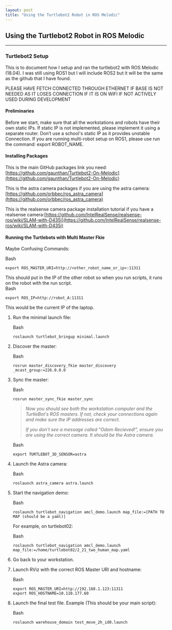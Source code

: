 ```yaml
---
layout: post
title: "Using the Turtlebot2 Robot in ROS Melodic"
---
```


## Using the Turtlebot2 Robot in ROS Melodic


---

### Turtlebot2 Setup
This is to document how I setup and ran the turtlebot2 with ROS Melodic (18.04). I was still using ROS1 but I will include ROS2 but it will be the same as the github that I have found. 

PLEASE HAVE FETCH CONNECTED THROUGH ETHERNET IF BASE IS NOT NEEDED AS IT LOSES CONNECTION IF IT IS ON WIFI IF NOT ACTIVELY USED DURING DEVELOPMENT


#### Preliminaries
Before we start, make sure that all the workstations and robots have their own static IPs. If static IP is not implemented, please implement it using a separate router. Don’t use a school's static IP as it provides unstable Connection. If you are running multi-robot setup on ROS1, please use run the command: export ROBOT_NAME. 

#### Installing Packages
This is the main GitHub packages link you need: [https://github.com/gaunthan/Turtlebot2-On-Melodic](https://github.com/gaunthan/Turtlebot2-On-Melodic)

This is the astra camera packages if you are using the astra camera: [https://github.com/orbbec/ros_astra_camera](https://github.com/orbbec/ros_astra_camera)

This is the realsense camera package installation tutorial if you have a realsense camera:[https://github.com/IntelRealSense/realsense-ros/wiki/SLAM-with-D435i](https://github.com/IntelRealSense/realsense-ros/wiki/SLAM-with-D435i)  

#### Running the Turtlebots with Multi Master Fkie
Maybe Confusing Commands:
<div class="code-block-container">
  <div class="code-block-header">
    <span>Bash</span>
  </div>
  <pre><code class="language-bash">export ROS_MASTER_URI=http://&lt;other_robot_name_or_ip&gt;:11311</code></pre>
</div>
This should put in the IP of the other robot so when you run scripts, it runs on the robot with the run script. 

<div class="code-block-container">
  <div class="code-block-header">
    <span>Bash</span>
  </div>
  <pre><code class="language-bash">export ROS_IP=http://robot_A:11311</code></pre>
</div>
This would be the current IP of the laptop.

<ol>
  <li>
    <p>Run the minimal launch file:</p>
    <div class="code-block-container">
      <div class="code-block-header"><span>Bash</span></div>
      <pre><code class="language-bash">roslaunch turtlebot_bringup minimal.launch</code></pre>
    </div>
  </li>
  <li>
    <p>Discover the master:</p>
    <div class="code-block-container">
      <div class="code-block-header"><span>Bash</span></div>
      <pre><code class="language-bash">rosrun master_discovery_fkie master_discovery _mcast_group:=226.0.0.0</code></pre>
    </div>
  </li>
  <li>
    <p>Sync the master:</p>
    <div class="code-block-container">
      <div class="code-block-header"><span>Bash</span></div>
      <pre><code class="language-bash">rosrun master_sync_fkie master_sync</code></pre>
    </div>
    <blockquote>
      <p><em>Now you should see both the workstation computer and the TurtleBot's ROS masters. If not, check your connections again and make sure the IP addresses are correct.</em></p>
      <p><em>If you don't see a message called "Odom Recieved!", ensure you are using the correct camera. It should be the Astra camera.</em></p>
    </blockquote>
    <div class="code-block-container">
      <div class="code-block-header"><span>Bash</span></div>
      <pre><code class="language-bash">export TURTLEBOT_3D_SENSOR=astra</code></pre>
    </div>
  </li>
  <li>
    <p>Launch the Astra camera:</p>
    <div class="code-block-container">
      <div class="code-block-header"><span>Bash</span></div>
      <pre><code class="language-bash">roslaunch astra_camera astra.launch</code></pre>
    </div>
  </li>
  <li>
    <p>Start the navigation demo:</p>
    <div class="code-block-container">
      <div class="code-block-header"><span>Bash</span></div>
      <pre><code class="language-bash">roslaunch turtlebot_navigation amcl_demo.launch map_file:=[PATH TO MAP (should be a yaml)]</code></pre>
    </div>
    <p>For example, on turtlebot02:</p>
    <div class="code-block-container">
      <div class="code-block-header"><span>Bash</span></div>
      <pre><code class="language-bash">roslaunch turtlebot_navigation amcl_demo.launch map_file:=/home/turtlebot02/2_21_two_human_map.yaml</code></pre>
    </div>
  </li>
  <li>
    <p>Go back to your workstation.</p>
  </li>
  <li>
    <p>Launch RViz with the correct ROS Master URI and hostname:</p>
    <div class="code-block-container">
      <div class="code-block-header"><span>Bash</span></div>
      <pre><code class="language-bash">export ROS_MASTER_URI=http://192.168.1.123:11311
export ROS_HOSTNAME=10.110.177.60</code></pre>
    </div>
  </li>
  <li>
    <p>Launch the final test file. Example (This should be your main script):</p>
    <div class="code-block-container">
      <div class="code-block-header"><span>Bash</span></div>
      <pre><code class="language-bash">roslaunch warehouse_domain test_move_2h_id0.launch</code></pre>
    </div>
  </li>
</ol>




